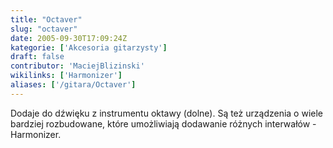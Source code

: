 ```yaml
---
title: "Octaver"
slug: "octaver"
date: 2005-09-30T17:09:24Z
kategorie: ['Akcesoria gitarzysty']
draft: false
contributor: 'MaciejBlizinski'
wikilinks: ['Harmonizer']
aliases: ['/gitara/Octaver']
---
```

Dodaje do dźwięku z instrumentu oktawy (dolne). Są też urządzenia o
wiele bardziej rozbudowane, które umożliwiają dodawanie różnych
interwałów - Harmonizer<!-- link nie odnosił się do niczego: 'Octaver' ('content/książka/Octaver.md') links to 'Harmonizer' ('content/książka/Harmonizer.md') and that does not exist -->.

